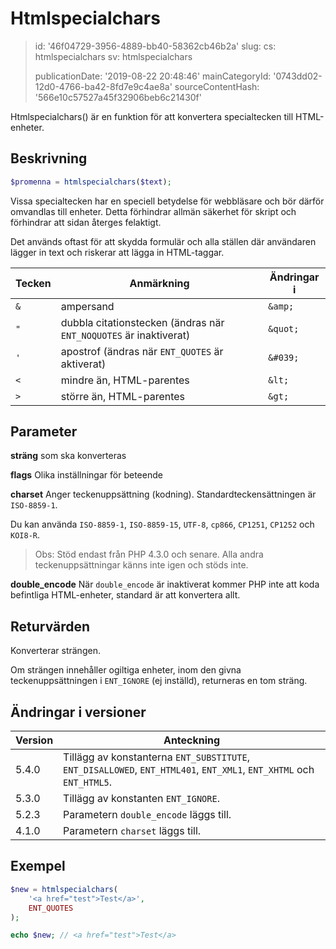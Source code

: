 Htmlspecialchars
================

> id: '46f04729-3956-4889-bb40-58362cb46b2a'
> slug:
> 	cs: htmlspecialchars
> 	sv: htmlspecialchars
> 
> publicationDate: '2019-08-22 20:48:46'
> mainCategoryId: '0743dd02-12d0-4766-ba42-8fd7e9c4ae8a'
> sourceContentHash: '566e10c57527a45f32906beb6c21430f'

Htmlspecialchars() är en funktion för att konvertera specialtecken till HTML-enheter.

Beskrivning
-----

```php
$promenna = htmlspecialchars($text);
```

Vissa specialtecken har en speciell betydelse för webbläsare och bör därför omvandlas till enheter. Detta förhindrar allmän säkerhet för skript och förhindrar att sidan återges felaktigt.

Det används oftast för att skydda formulär och alla ställen där användaren lägger in text och riskerar att lägga in HTML-taggar.

| Tecken | Anmärkning | Ändringar i
|------|-------------------------|-----------
| `&` | ampersand | `&amp;`
| `"` | dubbla citationstecken (ändras när `ENT_NOQUOTES` är inaktiverat) | `&quot;`
| `'` | apostrof (ändras när `ENT_QUOTES` är aktiverat) | `&#039;`
| `<` | mindre än, HTML-parentes | `&lt;`
| `>` | större än, HTML-parentes | `&gt;`

Parameter
--------

**sträng** som ska konverteras

**flags** Olika inställningar för beteende

**charset** Anger teckenuppsättning (kodning). Standardteckensättningen är `ISO-8859-1`.

Du kan använda `ISO-8859-1`, `ISO-8859-15`, `UTF-8`, `cp866`, `CP1251`, `CP1252` och `KOI8-R`.

> Obs: Stöd endast från PHP 4.3.0 och senare. Alla andra teckenuppsättningar känns inte igen och stöds inte.

**double_encode** När `double_encode` är inaktiverat kommer PHP inte att koda befintliga HTML-enheter, standard är att konvertera allt.

Returvärden
-----------------

Konverterar strängen.

Om strängen innehåller ogiltiga enheter, inom den givna teckenuppsättningen i `ENT_IGNORE` (ej inställd), returneras en tom sträng.

Ändringar i versioner
----------------

| Version | Anteckning
|-------|---------
| 5.4.0 | Tillägg av konstanterna `ENT_SUBSTITUTE`, `ENT_DISALLOWED`, `ENT_HTML401`, `ENT_XML1`, `ENT_XHTML` och `ENT_HTML5`.
| 5.3.0 | Tillägg av konstanten `ENT_IGNORE`.
| 5.2.3 | Parametern `double_encode` läggs till.
| 4.1.0 | Parametern `charset` läggs till.

Exempel
-------

```php
$new = htmlspecialchars(
	'<a href="test">Test</a>',
	ENT_QUOTES
);

echo $new; // <a href="test">Test</a>
```
